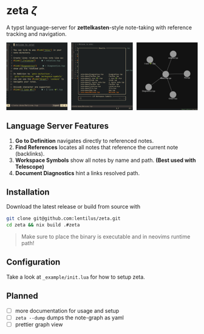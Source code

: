 # zeta $\zeta$

A typst language-server for __zettelkasten__-style note-taking with reference tracking and navigation.

<p style="display: flex; justify-content: space-between; margin: 0;">
  <img src="./_example/note.png" width="32%" />
  <img src="./_example/workspace-symbols.png" width="32%" />
  <img src="./_example/graph.png" width="32%" />
</p>

## Language Server Features
1. **Go to Definition** navigates directly to referenced notes.
2. **Find References** locates all notes that reference the current note (backlinks).
3. **Workspace Symbols** show all notes by name and path. __(Best used with Telescope)__
4. **Document Diagnostics** hint a links resolved path.

## Installation
Download the latest release or build from source with
```bash
git clone git@github.com:lentilus/zeta.git
cd zeta && nix build .#zeta
```
> Make sure to place the binary is executable and in neovims runtime path!

## Configuration
Take a look at `_example/init.lua` for how to setup zeta.

## Planned
- [ ] more documentation for usage and setup
- [ ] `zeta --dump` dumps the note-graph as yaml
- [ ] prettier graph view
